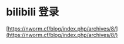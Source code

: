 # bilibili 登录
[https://nworm.cf/blog/index.php/archives/8/](https://nworm.cf/blog/index.php/archives/8/)

